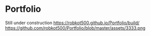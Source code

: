 # Portfolio
Still under construction
https://robkot500.github.io/Portfolio/build/
https://github.com/robkot500/Portfolio/blob/master/assets/3333.png
